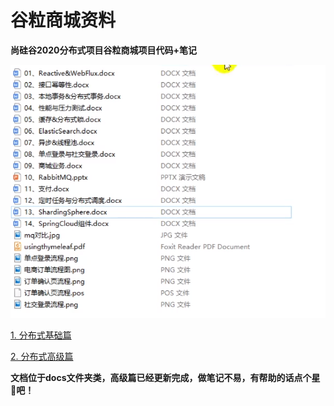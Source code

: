 # 谷粒商城资料

**尚硅谷2020分布式项目谷粒商城项目代码+笔记**

![image-20210218081422602](docs/image-20210218081422602.png)


[1. 分布式基础篇](docs/谷粒商城—分布式基础.md)

[2. 分布式高级篇](docs/谷粒商城—分布式高级.md)

**文档位于docs文件夹类，高级篇已经更新完成，做笔记不易，有帮助的话点个星💖吧！**
